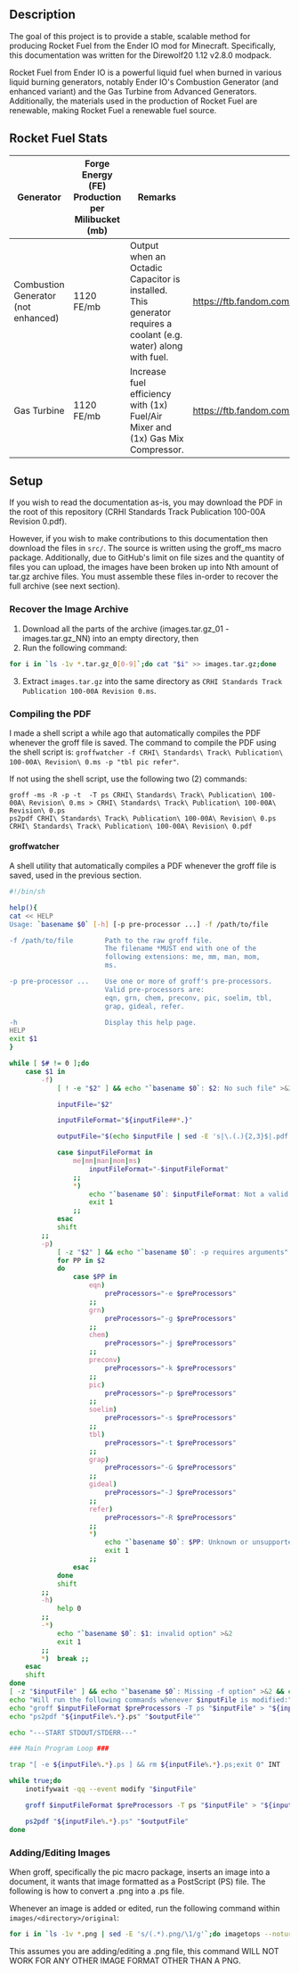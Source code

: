 ## Description

The goal of this project is to provide a stable, scalable method for producing Rocket Fuel from the Ender IO mod for Minecraft. Specifically, this documentation was written for the Direwolf20 1.12 v2.8.0 modpack.

Rocket Fuel from Ender IO is a powerful liquid fuel when burned in various liquid burning generators, notably Ender IO's Combustion Generator (and enhanced variant) and the Gas Turbine from Advanced Generators. Additionally, the materials used in the production of Rocket Fuel are renewable, making Rocket Fuel a renewable fuel source.

## Rocket Fuel Stats

Generator | Forge Energy (FE) Production per Milibucket (mb) | Remarks | Source
--------- | ------------------------------------ | ------- | ------
Combustion Generator (not enhanced) | 1120 FE/mb | Output when an Octadic Capacitor is installed. This generator requires a coolant (e.g. water) along with fuel. | https://ftb.fandom.com/wiki/Combustion_Generator_(Ender_IO)
Gas Turbine | 1120 FE/mb | Increase fuel efficiency with (1x) Fuel/Air Mixer and (1x) Gas Mix Compressor. | https://ftb.fandom.com/wiki/Gas_Turbine_Controller

## Setup
If you wish to read the documentation as-is, you may download the PDF in the root of this repository (CRHI Standards Track Publication 100-00A Revision 0.pdf).

However, if you wish to make contributions to this documentation then download the files in `src/`. The source is written using the groff_ms macro package. Additionally, due to GitHub's limit on file sizes and the quantity of files you can upload, the images have been broken up into Nth amount of tar.gz archive files. You must assemble these files in-order to recover the full archive (see next section).

### Recover the Image Archive
1. Download all the parts of the archive (images.tar.gz_01 - images.tar.gz_NN) into an empty directory, then
2. Run the following command:
```bash
for i in `ls -1v *.tar.gz_0[0-9]`;do cat "$i" >> images.tar.gz;done
```
3. Extract `images.tar.gz` into the same directory as `CRHI Standards Track Publication 100-00A Revision 0.ms`.

### Compiling the PDF
I made a shell script a while ago that automatically compiles the PDF whenever the groff file is saved. The command to compile the PDF using the shell script is: `groffwatcher -f CRHI\ Standards\ Track\ Publication\ 100-00A\ Revision\ 0.ms -p "tbl pic refer"`.

If not using the shell script, use the following two (2) commands:
```
groff -ms -R -p -t  -T ps CRHI\ Standards\ Track\ Publication\ 100-00A\ Revision\ 0.ms > CRHI\ Standards\ Track\ Publication\ 100-00A\ Revision\ 0.ps
ps2pdf CRHI\ Standards\ Track\ Publication\ 100-00A\ Revision\ 0.ps CRHI\ Standards\ Track\ Publication\ 100-00A\ Revision\ 0.pdf
```

#### groffwatcher
A shell utility that automatically compiles a PDF whenever the groff file is saved, used in the previous section.
```sh
#!/bin/sh

help(){
cat << HELP
Usage: `basename $0` [-h] [-p pre-processor ...] -f /path/to/file

-f /path/to/file        Path to the raw groff file.
                        The filename *MUST end with one of the
                        following extensions: me, mm, man, mom,
                        ms.

-p pre-processor ...    Use one or more of groff's pre-processors.
                        Valid pre-processors are: 
                        eqn, grn, chem, preconv, pic, soelim, tbl,
                        grap, gideal, refer.

-h                      Display this help page.
HELP
exit $1
}

while [ $# != 0 ];do
    case $1 in
        -f)
            [ ! -e "$2" ] && echo "`basename $0`: $2: No such file" >&2 && exit 1

            inputFile="$2"

            inputFileFormat="${inputFile##*.}"

            outputFile="$(echo $inputFile | sed -E 's|\.(.){2,3}$|.pdf|')"

            case $inputFileFormat in
                me|mm|man|mom|ms)
                    inputFileFormat="-$inputFileFormat"
                ;;
                *)
                    echo "`basename $0`: $inputFileFormat: Not a valid groff filename extension" >&2
                    exit 1
                ;;
            esac
            shift
        ;;
        -p)
            [ -z "$2" ] && echo "`basename $0`: -p requires arguments" >&2 && exit 1
            for PP in $2
            do
                case $PP in
                    eqn)
                        preProcessors="-e $preProcessors"
                    ;;
                    grn)
                        preProcessors="-g $preProcessors"
                    ;;
                    chem)
                        preProcessors="-j $preProcessors"
                    ;;
                    preconv)
                        preProcessors="-k $preProcessors"
                    ;;
                    pic)
                        preProcessors="-p $preProcessors"
                    ;;
                    soelim)
                        preProcessors="-s $preProcessors"
                    ;;
                    tbl)
                        preProcessors="-t $preProcessors"
                    ;;
                    grap)
                        preProcessors="-G $preProcessors"
                    ;;
                    gideal)
                        preProcessors="-J $preProcessors"
                    ;;
                    refer)
                        preProcessors="-R $preProcessors"
                    ;;
                    *)
                        echo "`basename $0`: $PP: Unknown or unsupported pre-processor" >&2
                        exit 1
                    ;;
                esac
            done
            shift
        ;;
        -h)
            help 0
        ;;
        -*)
            echo "`basename $0`: $1: invalid option" >&2
            exit 1
        ;;
        *)  break ;;
    esac
    shift
done
[ -z "$inputFile" ] && echo "`basename $0`: Missing -f option" >&2 && exit 1
echo "Will run the following commands whenever $inputFile is modified:"
echo "groff $inputFileFormat $preProcessors -T ps "$inputFile" > "${inputFile%.*}.ps""
echo "ps2pdf "${inputFile%.*}.ps" "$outputFile""

echo "---START STDOUT/STDERR---"

### Main Program Loop ###

trap "[ -e ${inputFile%.*}.ps ] && rm ${inputFile%.*}.ps;exit 0" INT

while true;do
    inotifywait -qq --event modify "$inputFile"

    groff $inputFileFormat $preProcessors -T ps "$inputFile" > "${inputFile%.*}.ps"

    ps2pdf "${inputFile%.*}.ps" "$outputFile"
done
```

### Adding/Editing Images

When groff, specifically the pic macro package, inserts an image into a document, it wants that image formatted as a PostScript (PS) file. The following is how to convert a .png into a .ps file.

Whenever an image is added or edited, run the following command within `images/<directory>/original`:
```bash
for i in `ls -1v *.png | sed -E 's/(.*).png/\1/g'`;do imagetops --noturn "$i".png > ../ps/"$i".ps;done
```
This assumes you are adding/editing a .png file, this command WILL NOT WORK FOR ANY OTHER IMAGE FORMAT OTHER THAN A PNG.
